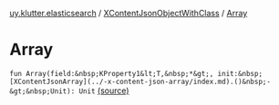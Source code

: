 [uy.klutter.elasticsearch](../index.md) / [XContentJsonObjectWithClass](index.md) / [Array](.)


# Array

`fun Array(field:&nbsp;KProperty1&lt;T,&nbsp;*&gt;, init:&nbsp;[XContentJsonArray](../-x-content-json-array/index.md).()&nbsp;-&gt;&nbsp;Unit): Unit` [(source)](https://github.com/kohesive/klutter/blob/master/elasticsearch-jdk7/src/main/kotlin/uy/klutter/elasticsearch/XContent.kt#L67)


